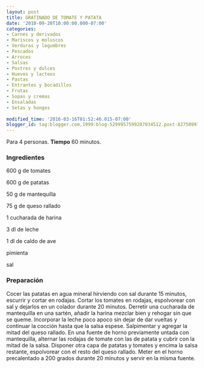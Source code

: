```yaml
---
layout: post
title: GRATINADO DE TOMATE Y PATATA
date: '2010-09-20T10:00:00.000-07:00'
categories:
- Carnes y derivados
- Mariscos y moluscos
- Verduras y legumbres
- Pescados
- Arroces
- Salsas
- Postres y dulces
- Huevos y lacteos
- Pastas
- Entrantes y bocadillos
- Frutas
- Sopas y cremas
- Ensaladas
- Setas y hongos
 
modified_time: '2016-03-16T01:52:46.015-07:00'
blogger_id: tag:blogger.com,1999:blog-5299957599287034512.post-8275099785498968811
---
```


Para 4 personas.
<b>Tiempo</b> 60 minutos.

<h3>Ingredientes</h3>

600 g de tomates

600 g de patatas

50 g de mantequilla

75 g de queso rallado

1 cucharada de harina

3 dl de leche

1 dl de caldo de ave

pimienta

sal

<h3>Preparación</h3>

Cocer las patatas en agua mineral hirviendo con sal durante 15 minutos, escurrir y cortar en rodajas. Cortar los tomates en rodajas, espolvorear con sal y dejarlos en un colador durante 20 minutos. Derretir una cucharada de mantequilla en una sartén, añadir la harina mezclar bien y rehogar sin que se queme. Incorporar la leche poco apoco sin dejar de dar vueltas y continuar la cocción hasta que la salsa espese. Salpimentar y agregar la mitad del queso rallado. En una fuente de horno previamente untada con mantequilla, alternar las rodajas de tomate con las de patata y cubrir con la mitad de la salsa. Disponer otra capa de patatas y tomates y encima la salsa restante, espolvorear con el resto del queso rallado. Meter en el horno precalentado a 200 grados durante 20 minutos y servir en la misma fuente.


